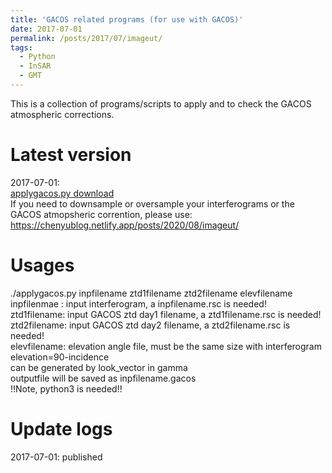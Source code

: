 ```yaml
---
title: 'GACOS related programs (for use with GACOS)'
date: 2017-07-01
permalink: /posts/2017/07/imageut/
tags:
  - Python
  - InSAR
  - GMT
---
```


This is a collection of programs/scripts to apply and to check the GACOS atmospheric corrections.   

Latest version
======
2017-07-01:  
[applygacos.py download](https://newcastle-my.sharepoint.com/:u:/g/personal/nyc40_newcastle_ac_uk/EU_nexmrdOZCpIjY5ZOh3okBSGiYj79QXr1BhtLjjhMY3w?e=xXKjqx)   
If you need to downsample or oversample your interferograms or the GACOS atmopsheric corrention, please use: 
https://chenyublog.netlify.app/posts/2020/08/imageut/  
  

Usages
======
./applygacos.py inpfilename ztd1filename ztd2filename elevfilename  
   inpfilenmae : input interferogram, a inpfilename.rsc is needed!  
   ztd1filename: input GACOS ztd day1 filename, a ztd1filename.rsc is needed!  
   ztd2filename: input GACOS ztd day2 filename, a ztd2filename.rsc is needed!  
   elevfilename: elevation angle file, must be the same size with interferogram  
                 elevation=90-incidence  
                 can be generated by look_vector in gamma  
outputfile will be saved as inpfilename.gacos  
!!Note, python3 is needed!!  



Update logs
======
2017-07-01: published  

